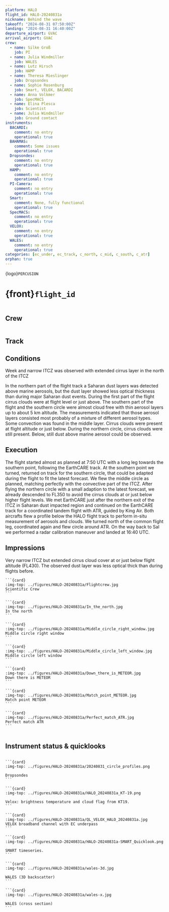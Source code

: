 ```yaml
---
platform: HALO
flight_id: HALO-20240831a
nickname: Behind the wave
takeoff: "2024-08-31 07:50:00Z"
landing: "2024-08-31 16:40:00Z"
departure_airport: GVAC
arrival_airport: GVAC
crew:
  - name: Silke Groß
    job: PI
  - name: Julia Windmiller
    job: WALES
  - name: Lutz Hirsch
    job: HAMP
  - name: Theresa Mieslinger
    job: Dropsondes
  - name: Sophie Rosenburg
    job: Smart, VELOX, BACARDI
  - name: Anna Volkmer
    job: SpecMACS
  - name: Elina Plesca
    job: Scientist
  - name: Julia Windmiller
    job: Ground contact
instruments:
  BACARDI:
    comment: no entry
    operational: true
  BAHAMAS:
    comment: Some issues
    operational: true
  Dropsondes:
    comment: no entry
    operational: true
  HAMP:
    comment: no entry
    operational: true
  PI-Camera:
    comment: no entry
    operational: true
  Smart:
    comment: None, fully functional
    operational: true
  SpecMACS:
    comment: no entry
    operational: true
  VELOX:
    comment: no entry
    operational: true
  WALES:
    comment: no entry
    operational: true
categories: [ec_under, ec_track, c_north, c_mid, c_south, c_atr]
orphan: true
---
```


{logo}`PERCUSION`

# {front}`flight_id`

```{badges}
```

## Crew

```{crew-list}
```

## Track


## Conditions

Week and narrow ITCZ was observed with extended cirrus layer in the north of the ITCZ

In the northern part of the flight track a Saharan dust layers was detected above marine aerosols, but the dust layer showed less optical thickness than during major Saharan dust events. During the first part of the flight cirrus clouds were at flight level or just above. The southern part of the flight and the southern circle were almost cloud free with thin aerosol layers up to about 5 km altitude. The measurements indicated that those aerosol layers consisted most probably of a mixture of different aerosol types. Some convection was found in the middle layer. Cirrus clouds were present at flight altitude or just below. During the northern circle, cirrus clouds were still present. Below, still dust above marine aerosol could be observed.


## Execution

The flight started almost as planned at 7:50 UTC with a long leg towards the southern point, following the EarthCARE track. At the southern point we turned, returned on track for the southern circle, that could be adapted during the flight to fit the latest forecast. We flew the middle circle as planned, matching perfectly with the convective part of the ITCZ. After flying the northern circle with a small adaption to the latest forecast, we already descended to FL350 to avoid the cirrus clouds at or just below higher flight levels. We met EarthCARE just after the northern exit of the ITCZ in Saharan dust impacted region and continued on the EarthCARE track for a coordinated tandem flight with ATR, guided by King Air. Both aircrafts flew a profile below the HALO flight track to perform in-situ measurement of aerosols and clouds. We turned north of the common flight leg, coordinated again and flew circle around ATR. On the way back to Sal we performed a radar calibration maneuver and landed at 16:40 UTC.

## Impressions

Very narrow ITCZ but extended cirrus cloud cover at or just below flight altitude (FL430). The observed dust layer was less optical thick than during flights before.



````{card-carousel} 2
```{card}
:img-top: ../figures/HALO-20240831a/Flightcrew.jpg
Scientific Crew
```

```{card}
:img-top: ../figures/HALO-20240831a/In_the_north.jpg
In the north
```

```{card}
:img-top: ../figures/HALO-20240831a/Middle_circle_right_window.jpg
Middle circle right window
```

```{card}
:img-top: ../figures/HALO-20240831a/Middle_circle_left_window.jpg
Middle circle left window
```

```{card}
:img-top: ../figures/HALO-20240831a/Down_there_is_METEOR.jpg
Down there is METEOR
```

```{card}
:img-top: ../figures/HALO-20240831a/Match_point_METEOR.jpg
Match point METEOR
```

```{card}
:img-top: ../figures/HALO-20240831a/Perfect_match_ATR.jpg
Perfect match ATR
```


````

## Instrument status & quicklooks

```{instrument-table}
```

````{card-carousel} 2
```{card}
:img-top: ../figures/HALO-20240831a/20240831_circle_profiles.png

Dropsondes
```

```{card}
:img-top: ../figures/HALO-20240831a/HALO_20240831a_KT-19.png

Velox: brightness temperature and cloud flag from KT19.
```

```{card}
:img-top: ../figures/HALO-20240831a/QL_VELOX_HALO_20240831a.jpg
VELOX broadband channel with EC underpass
```

```{card}
:img-top: ../figures/HALO-20240831a/HALO-20240831a-SMART_Quicklook.png

SMART timeseries.
```

```{card}
:img-top: ../figures/HALO-20240831a/wales-3d.jpg

WALES (3D backscatter)
```

```{card}
:img-top: ../figures/HALO-20240831a/wales-x.jpg

WALES (cross section)
```

````
